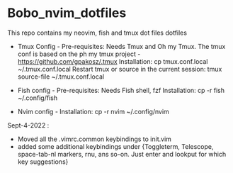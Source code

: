 # Bobo_nvim_dotfiles
This repo contains my neovim, fish and tmux dot files dotfiles
- Tmux Config -
    Pre-requisites: 
        Needs Tmux and Oh my Tmux. The tmux conf is based on the ph my tmux project - https://github.com/gpakosz/.tmux
    Installation: 
        cp tmux.conf.local ~/.tmux.conf.local
        Restart tmux or source in the current session: tmux source-file ~/.tmux.conf.local

- Fish config -
    Pre-requisites:
        Needs Fish shell, fzf
    Installation:
        cp -r fish ~/.config/fish

- Nvim config -
    Installation:
        cp -r nvim ~/.config/nvim 


Sept-4-2022 :
 - Moved all the .vimrc.common keybindings to init.vim
 - added some additional keybindings under <C-Space> 
	{Toggleterm, Telescope, space-tab-nl markers, rnu, ans so-on. Just enter <C-Space> and lookput for which key suggestions}



